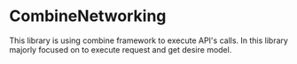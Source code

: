 # CombineNetworking
This library is using combine framework to execute API's calls.
In this library majorly focused on to execute request and get desire model.
